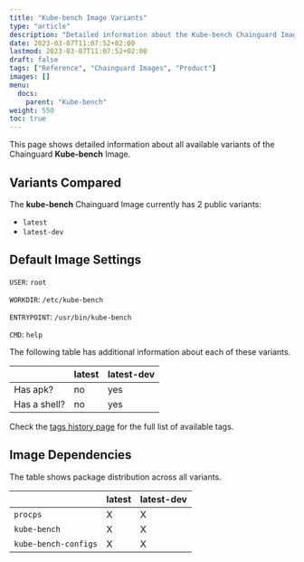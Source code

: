 ```yaml
---
title: "Kube-bench Image Variants"
type: "article"
description: "Detailed information about the Kube-bench Chainguard Image variants"
date: 2023-03-07T11:07:52+02:00
lastmod: 2023-03-07T11:07:52+02:00
draft: false
tags: ["Reference", "Chainguard Images", "Product"]
images: []
menu:
  docs:
    parent: "Kube-bench"
weight: 550
toc: true
---
```


This page shows detailed information about all available variants of the Chainguard **Kube-bench** Image.

## Variants Compared
The **kube-bench** Chainguard Image currently has 2 public variants: 

- `latest`
- `latest-dev`

## Default Image Settings
`USER`:		`root`

`WORKDIR`:	`/etc/kube-bench`

`ENTRYPOINT`:	`/usr/bin/kube-bench`

`CMD`:		`help`

The following table has additional information about each of these variants.

|              | latest | latest-dev |
|--------------|--------|------------|
| Has apk?     | no     | yes        |
| Has a shell? | no     | yes        |

Check the [tags history page](/chainguard/chainguard-images/reference/kube-bench/tags_history/) for the full list of available tags.
## Image Dependencies
The table shows package distribution across all variants.

|                      | latest | latest-dev |
|----------------------|--------|------------|
| `procps`             | X      | X          |
| `kube-bench`         | X      | X          |
| `kube-bench-configs` | X      | X          |
